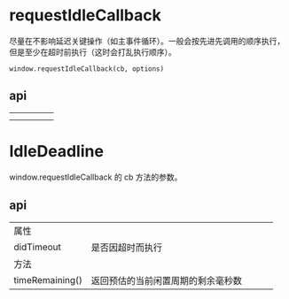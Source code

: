 # requestIdleCallback

尽量在不影响延迟关键操作（如主事件循环）。一般会按先进先调用的顺序执行，但是至少在超时前执行（这时会打乱执行顺序）。

```
window.requestIdleCallback(cb, options)
```

## api

|     |     |     |     |     |
| --- | --- | --- | --- | --- |
|     |     |     |     |     |
|     |     |     |     |     |

# IdleDeadline

window.requestIdleCallback 的 cb 方法的参数。

## api

|                 |                                    |     |     |     |
| --------------- | ---------------------------------- | --- | --- | --- |
| 属性            |                                    |     |     |     |
| didTimeout      | 是否因超时而执行                   |     |     |     |
| 方法            |                                    |     |     |     |
| timeRemaining() | 返回预估的当前闲置周期的剩余毫秒数 |     |     |     |
